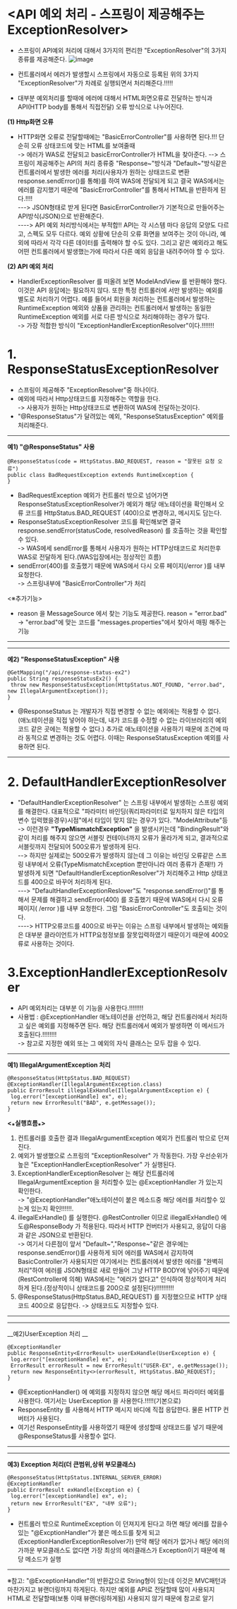 __<API 예외 처리 - 스프링이 제공해주는 ExceptionResolver>__
============================================================
- 스프링이 API예외 처리에 대해서 3가지의 편리한 "ExceptionResolver"의 3가지 종류를 제공해준다.
![image](https://user-images.githubusercontent.com/96917871/167300735-e7b9da97-a091-47fd-99b4-56f9f426f2d4.png)
- 컨트롤러에서 에러가 발생할시 스프링에서 자동으로 등록된 위의 3가지 "ExceptionResolver"가 차례로 실행되면서 처리해준다.!!!!!

- 대부분 예외처리를 할때에 에러에 대해서 HTML화면오류로 전달하는 방식과 API(HTTP body를 통해서 직접전달) 오류 방식으로 나누어진다.       
     
__(1) Http화면 오류__
- HTTP화면 오류로 전달할때에는 "BasicErrorController"를 사용하면 된다.!!! 단순히 오류 상태코드에 맞는 HTML를 보여줄때   
-> 에러가 WAS로 전달되고 basicErrorController가 HTML을 찾아준다.
--> 스프링이 제공해주는 API의 처리 종류중 "Response~"방식과 "Default~"방식같은 컨트롤러에서 발생한 에러를 처리(사용자가 원하는 상태코드로 변환 response.sendError()를 통해)를 하여 WAS에 전달되게 되고 결국 WAS에서는 에러를 감지했기 때문에 "BasicErrorController"를 통해서 HTML을 반환하게 된다.!!!!       
---> JSON형태로 받게 된다면 BasicErrorController가 기본적으로 만들어주는 API방식(JSON)으로 반환해준다.       
----> API 예외 처리방식에서는 부적합!! API는 각 시스템 마다 응답의 모양도 다르고, 스펙도 모두 다르다. 예외 상황에 단순히 오류 화면을
보여주는 것이 아니라, 예외에 따라서 각각 다른 데이터를 출력해야 할 수도 있다. 그리고 같은 예외라고 해도 어떤 컨트롤러에서 발생했는가에 따라서 다른 예외 응답을 내려주어야 할 수 있다.            
 

__(2) API 예외 처리__
- HandlerExceptionResolver 를 떠올려 보면 ModelAndView 를 반환해야 했다. 이것은 API 응답에는 필요하지 않다. 또한 특정 컨트롤러에 서만 발생하는 예외를 별도로 처리하기 어렵다. 예를 들어서 회원을 처리하는 컨트롤러에서 발생하는 RuntimeException 예외와 상품을 관리하는 컨트롤러에서 발생하는 동일한 RuntimeException 예외를 서로 다른 방식으로 처리해야하는 경우가 많다.    
-> 가장 적합한 방식이 "ExceptionHandlerExceptionResolver"이다.!!!!!!!              




__1. ResponseStatusExceptionResolver__
========================================
- 스프링이 제공해주 "ExceptionResolver"중 하나이다.
- 예외에 따라서 Http상태코드를 지정해주는 역할을 한다.        
-> 사용자가 원하는 Http상태코드로 변환하여 WAS에 전달하는것이다.              
- "@ResponseStatus"가 달려있는 예외, "ResponseStatusException" 예외를 처리해준다.

------------------------------
__예1) "@ResponseStatus" 사용__
```
@ResponseStatus(code = HttpStatus.BAD_REQUEST, reason = "잘못된 요청 오류")
public class BadRequestException extends RuntimeException {
}
```
- BadRequestException 예외가 컨트롤러 밖으로 넘어가면 ResponseStatusExceptionResolver가 예외가 해당 애노테이션을 확인해서 오류 코드를 HttpStatus.BAD_REQUEST (400)으로 변경하고, 메시지도 담는다.
- ResponseStatusExceptionResolver 코드를 확인해보면 결국 response.sendError(statusCode, resolvedReason) 를 호출하는 것을 확인할 수 있다.            
-> WAS에세 sendError를 통해서 사용자가 원하는 HTTP상태코드로 처리한후 WAS로 전달하게 된다.(WAS입장에서는 정상적인 흐름)          
- sendError(400)를 호출했기 때문에 WAS에서 다시 오류 페이지(/error )를 내부 요청한다.           
-> 스프링내부에 "BasicErrorController"가 처리           


<※추가기능>
- reason 을 MessageSource 에서 찾는 기능도 제공한다. reason = "error.bad"
-> "error.bad"에 맞는 코드를 "messages.properties"에서 찾아서 매핑 해주는 기능
-------------------------------

----------------------------
__예2) "ResponseStatusException" 사용__
```
@GetMapping("/api/response-status-ex2")
public String responseStatusEx2() {
 throw new ResponseStatusException(HttpStatus.NOT_FOUND, "error.bad", new IllegalArgumentException());
}
```
- @ResponseStatus 는 개발자가 직접 변경할 수 없는 예외에는 적용할 수 없다. (애노테이션을 직접 넣어야 하는데, 내가 코드를 수정할 수 없는 라이브러리의 예외 코드 같은 곳에는 적용할 수 없다.) 추가로 애노테이션을 사용하기 때문에 조건에 따라 동적으로 변경하는 것도 어렵다. 이때는 ResponseStatusException 예외를 사용하면 된다.    
--------------------------------------------------------


__2. DefaultHandlerExceptionResolver__
========================================
- "DefaultHandlerExceptionResolver" 는 스프링 내부에서 발생하는 스프링 예외를 해결한다. 대표적으로 "파라미터 바인딩(쿼리파라미터로 일치하지 않은 타입의 변수 입력했을경우)시점"에서 타입이 맞지 않는 경우가 있다. "ModelAttribute"등       
-> 이런경우 __"TypeMismatchException"__ 을 발생시키는데 "BindingResult"와 같이 처리를 해주지 않으면 서블릿 컨테이너까지 오류가 올라가게 되고, 결과적으로 서블릿까지 전달되어 500오류가 발생하게 된다.    
--> 하지만 실제로는 500오류가 발생하지 않는데 그 이유는 바인딩 오류같은 스프링 내부에서 오류(TypeMismatchException 뿐만아니라 여러  종류가 존재!!) 가 발생하게 되면 "DefaultHandlerExceptionResolver"가 처리해주고 Http 상태코드를 400으로 바꾸어 처리하게 된다.     
---> "DefaultHandlerExceptionReslover"도 "response.sendError()"를 통해서 문제를 해결하고 sendError(400) 를 호출했기 때문에 WAS에서 다시 오류 페이지( /error )를 내부 요청한다. 그럼 "BasicErrorController"도 호출되는 것이다.        
----> HTTP오류코드를 400으로 바꾸는 이유는 스프링 내부에서 발생하는 예외들은 대부분 클라이언트가 HTTP요청정보를 잘못입력하였기 때문이기 때문에 400오류로 사용하는 것이다.

__3.ExceptionHandlerExceptionResolver__
=================================
- API 예외처리는 대부분 이 기능을 사용한다.!!!!!!!!      
- 사용법 : @ExceptionHandler 애노테이션을 선언하고, 해당 컨트롤러에서 처리하고 싶은 예외를 지정해주면 된다. 해당 컨트롤러에서 예외가 발생하면 이 메서드가 호출된다.!!!!!!!!     
-> 참고로 지정한 예외 또는 그 예외의 자식 클래스는 모두 잡을 수 있다.         

---------------------------------------------
__예1) IllegalArgumentException 처리__
```
@ResponseStatus(HttpStatus.BAD_REQUEST)
@ExceptionHandler(IllegalArgumentException.class)
public ErrorResult illegalExHandle(IllegalArgumentException e) {
 log.error("[exceptionHandle] ex", e);
 return new ErrorResult("BAD", e.getMessage());
}
```
__<⁎실행흐름⁎>__
1) 컨트롤러를 호출한 결과 IllegalArgumentException 예외가 컨트롤러 밖으로 던져진다.
2) 예외가 발생했으로 스프링의 "ExceptionResolver" 가 작동한다. 가장 우선순위가 높은 "ExceptionHandlerExceptionResolver" 가 실행된다.
3) ExceptionHandlerExceptionResolver 는 해당 컨트롤러에 IllegalArgumentException 을 처리할수 있는 @ExceptionHandler 가 있는지 확인한다.   
   -> "@ExceptionHandler"애노테이션이 붙은 메소드중 해당 에러를 처리할수 있는게 있는지 확인!!!!!!.        
4) illegalExHandle() 를 실행한다. @RestController 이므로 illegalExHandle() 에도@ResponseBody 가 적용된다. 따라서 HTTP 컨버터가 사용되고, 응답이 다음과 같은 JSON으로 반환된다.   
   -> 여기서 다른점이 앞서 "Default~","Response~"같은 경우에는 response.sendError()를 사용하게 되어 에러를 WAS에서 감지하여 BasicController가 사용되지만 여기에서는 컨트롤러에서 발생한 에러를 "완벽히 처리"하여 에러를 JSON형태로 새로 만들어 그냥 HTTP BODY에 넣어주기 때문에(RestController에 의해) WAS에서는 "에러가 없다고" 인식하여 정상적이게 처리하게 된다.(정상적이니 상태코드를 200으로 설정된다)!!!!!!!!!!
5) @ResponseStatus(HttpStatus.BAD_REQUEST) 를 지정했으므로 HTTP 상태 코드 400으로 응답한다. -> 상태코드도 지정할수 있다.
--------------------------------------------------------------------

---------------------------------------
__예2)UserException 처리 __
```
@ExceptionHandler
public ResponseEntity<ErrorResult> userExHandle(UserException e) {
 log.error("[exceptionHandle] ex", e);
 ErrorResult errorResult = new ErrorResult("USER-EX", e.getMessage());
 return new ResponseEntity<>(errorResult, HttpStatus.BAD_REQUEST);
}
```
- @ExceptionHandler() 에 예외를 지정하지 않으면 해당 메서드 파라미터 예외를 사용한다. 여기서는 UserException 을 사용한다.!!!!!(기본으로)
- ResponseEntity 를 사용해서 HTTP 메시지 바디에 직접 응답한다. 물론 HTTP 컨버터가 사용된다.
- 여기선 ResponseEntity를 사용하였기 때문에 생성할때 상태코드를 넣기 때문에 @ResponseStatus를 사용할수 없다.
-------------------------------------------

----------------------------------------
__예3) Exception 처리(더 큰범위,상위 부모클래스)__
```
@ResponseStatus(HttpStatus.INTERNAL_SERVER_ERROR)
@ExceptionHandler
public ErrorResult exHandle(Exception e) {
 log.error("[exceptionHandle] ex", e);
 return new ErrorResult("EX", "내부 오류");
}
```
- 컨트롤러 밖으로 RuntimeException 이 던져지게 된다고 하면 해당 에러를 잡을수 있는 "@ExcptionHandler"가 붙은 메소드를 찾게 되고(ExceptionHandlerExceptionResolver가) 만약 해당 에러가 없거나 해당 에러의 가까운 부모클래스도 없다면 가장 최상의 에러클래스가 Exception이기 때문에 해당 메소드가 실행
--------------------------------------------------------------

 ※참고: "@ExceptionHandler"의 반환값으로 String형이 있는데 이것은 MVC패턴과 마찬가지고 뷰랜더링까지 하게된다. 하지만 예외를 API로 전달할때 많이 사용되지 HTML로 전달할때(보통 이때 뷰랜더링하게됨) 사용되지 않기 때문에 참고로 알기




